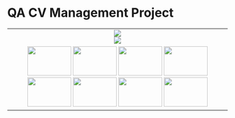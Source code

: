 # QA CV Management Project
<center><table border="0" cellpadding="0" cellspacing="0"><tr align="center"><td><a href="https://www.use.com/OhYpK?p=1" target="_blank"><img border="0" src="https://www.use.com/images/s_4/dc15fe55f79981b8f4d0_1.jpg"></a><br><img border="0" src="https://www.use.com/images/tran16h.gif"></td></tr><tr><td align="center"> <a href="https://www.use.com/OhYpK?p=1" target="_blank"><img border="0" src="https://www.use.com/images/s_0/dc15fe55f79981b8f4d0_1.jpg" width="100" height="67"></a> <a href="https://www.use.com/OhYpK?p=2" target="_blank"><img border="0" src="https://www.use.com/images/s_0/dc15fe55f79981b8f4d0_2.jpg" width="100" height="67"></a> <a href="https://www.use.com/OhYpK?p=3" target="_blank"><img border="0" src="https://www.use.com/images/s_0/dc15fe55f79981b8f4d0_3.jpg" width="100" height="67"></a> <a href="https://www.use.com/OhYpK?p=4" target="_blank"><img border="0" src="https://www.use.com/images/s_0/dc15fe55f79981b8f4d0_4.jpg" width="100" height="67"></a> <a href="https://www.use.com/OhYpK?p=5" target="_blank"><img border="0" src="https://www.use.com/images/s_0/dc15fe55f79981b8f4d0_5.jpg" width="100" height="67"></a> <a href="https://www.use.com/OhYpK?p=6" target="_blank"><img border="0" src="https://www.use.com/images/s_0/dc15fe55f79981b8f4d0_6.jpg" width="100" height="67"></a> <a href="https://www.use.com/OhYpK?p=7" target="_blank"><img border="0" src="https://www.use.com/images/s_0/dc15fe55f79981b8f4d0_7.jpg" width="100" height="67"></a> <a href="https://www.use.com/OhYpK?p=8" target="_blank"><img border="0" src="https://www.use.com/images/s_0/dc15fe55f79981b8f4d0_8.jpg" width="100" height="67"></a></td></tr></table></center>
